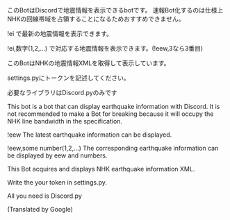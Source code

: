 このBotはDiscordで地震情報を表示できるbotです。
速報Bot化するのは仕様上NHKの回線帯域を占領することになるためおすすめできません。

!ei で最新の地震情報を表示できます。

!ei,数字(1,2,...) で対応する地震情報を表示できます。(!eew,3なら3番目)

このBotはNHKの地震情報XMLを取得して表示しています。

settings.pyにトークンを記述してください。

必要なライブラリはDiscord.pyのみです


This bot is a bot that can display earthquake information with Discord.
It is not recommended to make a Bot for breaking because it will occupy the NHK line bandwidth in the specification.

!eew The latest earthquake information can be displayed.

!eew,some number(1,2,...) The corresponding earthquake information can be displayed by eew and numbers. 

This Bot acquires and displays NHK earthquake information XML.

Write the your token in settings.py.

All you need is Discord.py

(Translated by Google)
